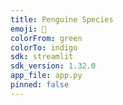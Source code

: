 ```yaml
---
title: Penguine Species
emoji: 🤗
colorFrom: green
colorTo: indigo
sdk: streamlit
sdk_version: 1.32.0
app_file: app.py
pinned: false
---
```



